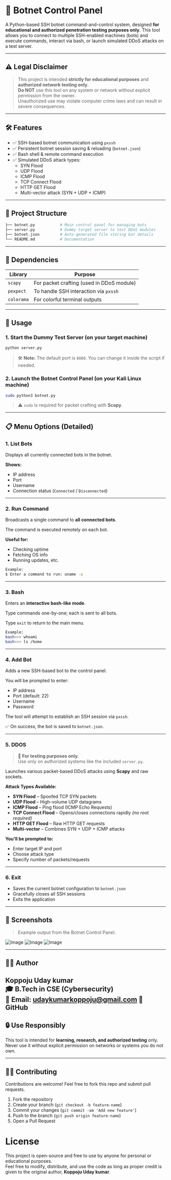 # 🧠 Botnet Control Panel

A Python-based SSH botnet command-and-control system, designed **for educational and authorized penetration testing purposes only**. This tool allows you to connect to multiple SSH-enabled machines (bots) and execute commands, interact via bash, or launch simulated DDoS attacks on a test server.

---

## ⚠️ Legal Disclaimer

> This project is intended **strictly for educational purposes** and **authorized network testing only**.  
> **Do NOT** use this tool on any system or network without explicit permission from the owner.  
> Unauthorized use may violate computer crime laws and can result in severe consequences.

---

## 🛠️ Features

- ✅ SSH-based botnet communication using `pxssh`
- ✅ Persistent botnet session saving & reloading (`botnet.json`)
- ✅ Bash shell & remote command execution
- ✅ Simulated DDoS attack types:
  - SYN Flood
  - UDP Flood
  - ICMP Flood
  - TCP Connect Flood
  - HTTP GET Flood
  - Multi-vector attack (SYN + UDP + ICMP)

---

## 📁 Project Structure

```bash
├── botnet.py           # Main control panel for managing bots
├── server.py           # Dummy target server to test DDoS modules
├── botnet.json         # Auto-generated file storing bot details
└── README.md           # Documentation
```
---

## 🧩 Dependencies

| Library     | Purpose                                           |
|-------------|---------------------------------------------------|
| `scapy`     | For packet crafting (used in DDoS module)         |
| `pexpect`   | To handle SSH interaction via `pxssh`             |
| `colorama`  | For colorful terminal outputs                     |



---

## 🚀 Usage

### 1. Start the Dummy Test Server (on your target machine)

```bash
python server.py
```

> 🛠️ **Note:** The default port is `8080`. You can change it inside the script if needed.


### 2. Launch the Botnet Control Panel (on your Kali Linux machine)

```bash
sudo python3 botnet.py
```

> ⚠️ `sudo` is required for packet crafting with **Scapy**.

---

## 📋 Menu Options (Detailed)

### 1. List Bots

Displays all currently connected bots in the botnet.

**Shows:**
- IP address  
- Port  
- Username  
- Connection status (`Connected` / `Disconnected`)

---

### 2. Run Command

Broadcasts a single command to **all connected bots**.

The command is executed remotely on each bot.

**Useful for:**
- Checking uptime  
- Fetching OS info  
- Running updates, etc.

```bash
Example: 
$ Enter a command to run: uname -a
```

---

### 3. Bash

Enters an **interactive bash-like mode**.

Type commands one-by-one; each is sent to all bots.

Type `exit` to return to the main menu.

```bash
Example:
bash>>> whoami
bash>>> ls /home
```

---

### 4. Add Bot

Adds a new SSH-based bot to the control panel.

You will be prompted to enter:
- IP address  
- Port (default: 22)  
- Username  
- Password  

The tool will attempt to establish an SSH session via `pxssh`.

✅ On success, the bot is saved to `botnet.json`.

---

### 5. DDOS  
> 🚨 **For testing purposes only.**  
> Use only on authorized systems like the included `server.py`.

Launches various packet-based DDoS attacks using **Scapy** and raw sockets.

**Attack Types Available:**
- **SYN Flood** – Spoofed TCP SYN packets  
- **UDP Flood** – High-volume UDP datagrams  
- **ICMP Flood** – Ping flood (ICMP Echo Requests)  
- **TCP Connect Flood** – Opens/closes connections rapidly *(no root required)*  
- **HTTP GET Flood** – Raw HTTP GET requests  
- **Multi-vector** – Combines SYN + UDP + ICMP attacks

**You'll be prompted to:**
- Enter target IP and port  
- Choose attack type  
- Specify number of packets/requests

---

### 6. Exit

- Saves the current botnet configuration to `botnet.json`  
- Gracefully closes all SSH sessions  
- Exits the application

---

## 📸 Screenshots

> Example output from the Botnet Control Panel:

![Image](https://github.com/user-attachments/assets/8ffecc58-1e15-48ef-9809-3e70faf3557a)
![Image](https://github.com/user-attachments/assets/6bf54e65-2fea-492d-bc57-c6a925aafcdc)
![Image](https://github.com/user-attachments/assets/3d44416e-f79b-4f96-9b16-32b24818d605)


---

## 👨‍💻 Author

**Koppoju Uday kumar**  
🎓 B.Tech in CSE (Cybersecurity)  
📧 Email: udaykumarkoppoju@gmail.com 
🔗 GitHub
---


## 🔒 Use Responsibly

This tool is intended for **learning, research, and authorized testing** only.  
Never use it without explicit permission on networks or systems you do not own.

---

## 🙋‍♂️ Contributing

Contributions are welcome! Feel free to fork this repo and submit pull requests.

1. Fork the repository  
2. Create your branch (`git checkout -b feature-name`)  
3. Commit your changes (`git commit -am 'Add new feature'`)  
4. Push to the branch (`git push origin feature-name`)  
5. Open a Pull Request  




# License

This project is open-source and free to use by anyone for personal or educational purposes.  
Feel free to modify, distribute, and use the code as long as proper credit is given to the original author, **Koppoju Uday kumar**.


